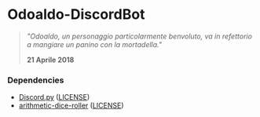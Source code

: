 # Odoaldo-DiscordBot

> *"Odoaldo, un personaggio particolarmente benvoluto, va in refettorio a mangiare un panino con la mortadella."*
> 
> **21 Aprile 2018**

### Dependencies
- [Discord.py](https://pypi.org/project/discord.py/) ([LICENSE](https://github.com/Rapptz/discord.py/blob/master/LICENSE))
- [arithmetic-dice-roller](https://pypi.org/project/arithmetic-dice-roller/) ([LICENSE](https://github.com/massimopavoni/arithmetic-dice-roller/blob/main/LICENSE))